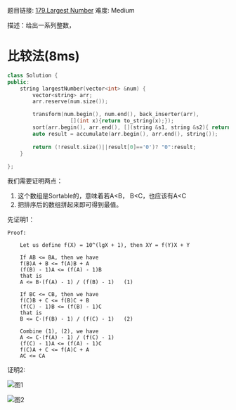 题目链接: [179.Largest Number][1]
难度: Medium

描述：给出一系列整数，

# 比较法(8ms)

```cpp
class Solution {
public:
    string largestNumber(vector<int> &num) {
        vector<string> arr;
        arr.reserve(num.size());

        transform(num.begin(), num.end(), back_inserter(arr), 
                    [](int x){return to_string(x);});
        sort(arr.begin(), arr.end(), [](string &s1, string &s2){ return s1+s2>s2+s1; });
        auto result = accumulate(arr.begin(), arr.end(), string());
        
        return (!result.size()||result[0]=='0')? "0":result;
    }
    
};
```

我们需要证明两点：
1. 这个数组是Sortable的，意味着若A<B， B<C，也应该有A<C
2. 把排序后的数组拼起来即可得到最值。

先证明1：
```
Proof:

    Let us define f(X) = 10^(lgX + 1), then XY = f(Y)X + Y

    If AB <= BA, then we have
    f(B)A + B <= f(A)B + A
    (f(B) - 1)A <= (f(A) - 1)B
    that is
    A <= B·(f(A) - 1) / (f(B) - 1)   (1)

    If BC <= CB, then we have
    f(C)B + C <= f(B)C + B
    (f(C) - 1)B <= (f(B) - 1)C
    that is
    B <= C·(f(B) - 1) / (f(C) - 1)   (2)

    Combine (1), (2), we have
    A <= C·(f(A) - 1) / (f(C) - 1)
    (f(C) - 1)A <= (f(A) - 1)C
    f(C)A + C <= f(A)C + A
    AC <= CA
```

证明2:

![图1](https://i.imgsafe.org/8de935e.png)

![图2](https://i.imgsafe.org/90816ce.png)

[1]: https://leetcode.com/problems/largest-number/